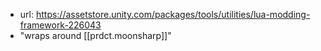 
- url: https://assetstore.unity.com/packages/tools/utilities/lua-modding-framework-226043
- "wraps around [[prdct.moonsharp]]"